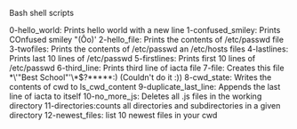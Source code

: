 Bash shell scripts

0-hello_world: Prints hello world with a new line
1-confused_smiley: Prints COnfused smiley "(Ôo)'
2-hello_file: Prints the contents of /etc/passwd file
3-twofiles: Prints the contents of /etc/passwd an /etc/hosts files
4-lastlines: Prints last 10 lines of /etc/passwd
5-firstlines: Prints first 10 lines of /etc/passwd
6-third_line: Prints third line of iacta file
7-file: Creates this file \*\\'"Best School"\'\\*$\?\*\*\*\*\*:) (Couldn't do it :))
8-cwd_state: Writes the contents of cwd to ls_cwd_content
9-duplicate_last_line: Appends the last line of iacta to itself
10-no_more_js: Deletes all .js files in the working directory
11-directories:counts all directories and subdirectories in a given directory
12-newest_files: list 10 newest files in your cwd
